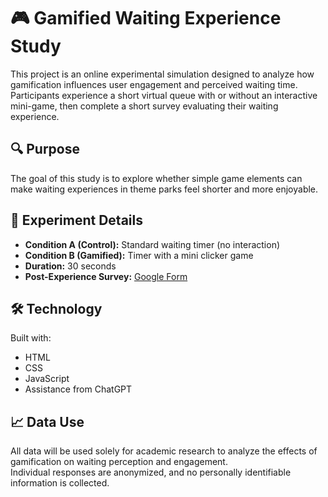 # 🎮 Gamified Waiting Experience Study

This project is an online experimental simulation designed to analyze how gamification influences user engagement and perceived waiting time.  
Participants experience a short virtual queue with or without an interactive mini-game, then complete a short survey evaluating their waiting experience.

## 🔍 Purpose
The goal of this study is to explore whether simple game elements can make waiting experiences in theme parks feel shorter and more enjoyable.

## 🧠 Experiment Details
- **Condition A (Control):** Standard waiting timer (no interaction)  
- **Condition B (Gamified):** Timer with a mini clicker game  
- **Duration:** 30 seconds  
- **Post-Experience Survey:** [Google Form](https://forms.gle/GXLKQPJTBuvqJFsq7)

## 🛠️ Technology
Built with:
- HTML  
- CSS  
- JavaScript
-  Assistance from ChatGPT

## 📈 Data Use
All data will be used solely for academic research to analyze the effects of gamification on waiting perception and engagement.  
Individual responses are anonymized, and no personally identifiable information is collected.
